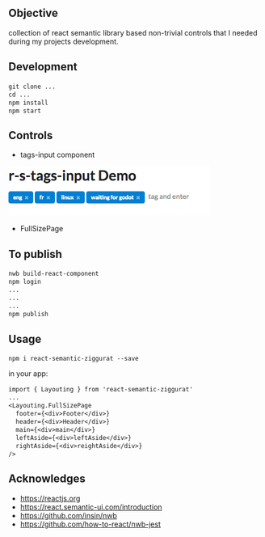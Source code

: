 ## Objective
collection of react semantic library based non-trivial controls that I needed during my projects development.

## Development 
```
git clone ...
cd ...
npm install 
npm start
```

## Controls 
- tags-input component

![tags-input component](doc/tags-input.png "tags-input component pic")

- FullSizePage



## To publish
```
nwb build-react-component
npm login
...
...
...
npm publish
```

## Usage
```
npm i react-semantic-ziggurat --save
```

in your app: 
```
import { Layouting } from 'react-semantic-ziggurat'
...
<Layouting.FullSizePage
  footer={<div>Footer</div>}
  header={<div>Header</div>}
  main={<div>main</div>}
  leftAside={<div>leftAside</div>}
  rightAside={<div>reightAside</div>}
/>
```

## Acknowledges
- https://reactjs.org
- https://react.semantic-ui.com/introduction
- https://github.com/insin/nwb
- https://github.com/how-to-react/nwb-jest